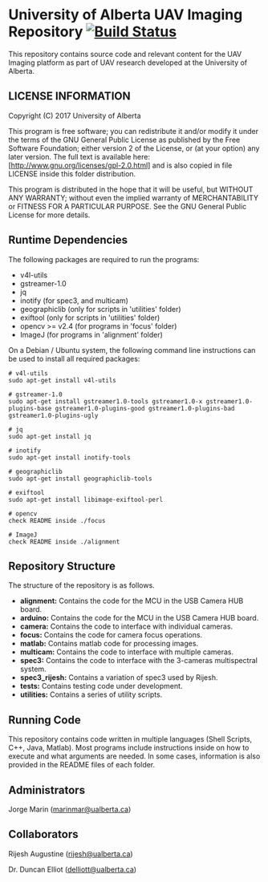 # University of Alberta UAV Imaging Repository [![Build Status](https://travis-ci.org/dwyl/esta.svg?branch=master)](https://travis-ci.org/)

This repository contains source code and relevant content for the UAV Imaging platform as part of UAV research developed at the University of Alberta.

## LICENSE INFORMATION ##

Copyright (C) 2017 University of Alberta

This program is free software; you can redistribute it and/or modify it under the terms of the GNU General Public License as published by the Free Software Foundation; either version 2 of the License, or (at your option) any later version.
The full text is available here: [http://www.gnu.org/licenses/gpl-2.0.html] and is also copied in file LICENSE inside this folder distribution.

This program is distributed in the hope that it will be useful, but WITHOUT ANY WARRANTY; without even the implied warranty of MERCHANTABILITY or FITNESS FOR A PARTICULAR PURPOSE.  See the GNU General Public License for more details.

## Runtime Dependencies ##

The following packages are required to run the programs:

- v4l-utils
- gstreamer-1.0
- jq
- inotify (for spec3, and multicam)
- geographiclib (only for scripts in 'utilities' folder)
- exiftool (only for scripts in 'utilities' folder)
- opencv >= v2.4 (for programs in 'focus' folder)
- ImageJ (for programs in 'alignment' folder)

On a Debian / Ubuntu system, the following command line instructions can be used to install all required packages:

```
# v4l-utils
sudo apt-get install v4l-utils 

# gstreamer-1.0
sudo apt-get install gstreamer1.0-tools gstreamer1.0-x gstreamer1.0-plugins-base gstreamer1.0-plugins-good gstreamer1.0-plugins-bad gstreamer1.0-plugins-ugly

# jq
sudo apt-get install jq

# inotify
sudo apt-get install inotify-tools

# geographiclib
sudo apt-get install geographiclib-tools

# exiftool
sudo apt-get install libimage-exiftool-perl

# opencv
check README inside ./focus

# ImageJ
check README inside ./alignment
```

## Repository Structure ##
The structure of the repository is as follows.

* **alignment:** Contains the code for the MCU in the USB Camera HUB board.
* **arduino:** Contains the code for the MCU in the USB Camera HUB board.
* **camera:** Contains the code to interface with individual cameras.
* **focus:** Contains the code for camera focus operations.
* **matlab:** Contains matlab code for processing images.
* **multicam:** Contains the code to interface with multiple cameras.
* **spec3:** Contains the code to interface with the 3-cameras multispectral system.
* **spec3_rijesh:** Contains a variation of spec3 used by Rijesh.
* **tests:** Contains testing code under development.
* **utilities:** Contains a series of utility scripts.

## Running Code ##
This repository contains code written in multiple languages (Shell Scripts, C++, Java, Matlab). Most programs include instructions inside on how to execute and what arguments are needed. In some cases, information is also provided in the README files of each folder.

## Administrators ##

Jorge Marin (marinmar@ualberta.ca)

## Collaborators ##

Rijesh Augustine (rijesh@ualberta.ca)

Dr. Duncan Elliot (delliott@ualberta.ca)
